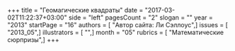+++
title = "Геомагические квадраты"
date = "2017-03-02T11:22:37+03:00"
side = "left"
pagesCount = "2"
slogan = ""
year = "2013"
startPage = "16"
authors = [ "Автор сайта: Ли Сэллоус",]
issues = [ "2013_05",]
illustrators = [ "",]
month = "05"
rubrics = [ "Математические сюрпризы",]
+++
